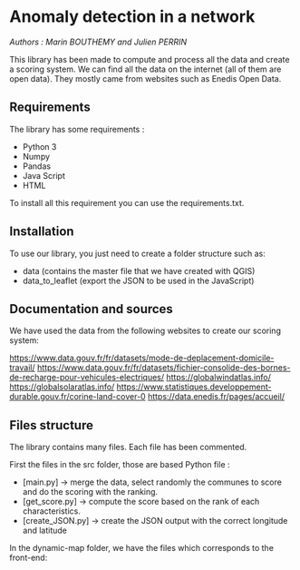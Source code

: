 # Anomaly detection in a network
*Authors : Marin BOUTHEMY and Julien PERRIN*

This library  has been made to compute and process all the data and create a scoring system. We can find all the data on the internet (all of them are open data).
They mostly came from websites such as Enedis Open Data.

## Requirements
The library has some requirements :
 - Python 3
 - Numpy
 - Pandas
 - Java Script
 - HTML

To install all this requirement you can use the requirements.txt.

## Installation
To use our library, you just need to create a folder structure such as:

- data (contains the master file that we have created with QGIS)
- data_to_leaflet (export the JSON to be used in the JavaScript)


## Documentation and sources

We have used the data from the following websites to create our scoring system:

https://www.data.gouv.fr/fr/datasets/mode-de-deplacement-domicile-travail/
https://www.data.gouv.fr/fr/datasets/fichier-consolide-des-bornes-de-recharge-pour-vehicules-electriques/
https://globalwindatlas.info/
https://globalsolaratlas.info/ 
https://www.statistiques.developpement-durable.gouv.fr/corine-land-cover-0 
https://data.enedis.fr/pages/accueil/

## Files structure
The library contains many files. Each file has been commented.

First the files in the src folder, those are based Python file :
 - [main.py] -> merge the data, select randomly the communes to score and do the scoring with the ranking.
 - [get_score.py] -> compute the score based on the rank of each characteristics.
 - [create_JSON.py] -> create the JSON output with the correct longitude and latitude

In the dynamic-map folder, we have the files which corresponds to the front-end:

